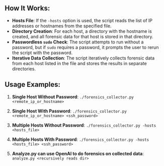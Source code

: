 ## How It Works:

- **Hosts File**: If the `-hosts` option is used, the script reads the list of IP addresses or hostnames from the specified file.
- **Directory Creation**: For each host, a directory with the hostname is created, and all forensic data for that host is stored in that directory.
- **Passwordless `sudo` Check**: The script attempts to run without a password, but if `sudo` requires a password, it prompts the user to rerun the script with the password.
- **Iterative Data Collection**: The script iteratively collects forensic data from each host listed in the file and stores the results in separate directories.


## Usage Examples:

1. **Single Host Without Password**:
   `./forensics_collector.py <remote_ip_or_hostname>`

2. **Single Host With Password**:
   `./forensics_collector.py <remote_ip_or_hostname> <ssh_password>`

3. **Multiple Hosts Without Password**:
   `./forensics_collector.py -hosts <hosts_file>`

4. **Multiple Hosts With Password**:
   `./forensics_collector.py -hosts <hosts_file> <ssh_password>`

5. **Analyze.py can use OpenAI to do forensics on collected data**:
   `analyze.py <recursively reads dir>`
